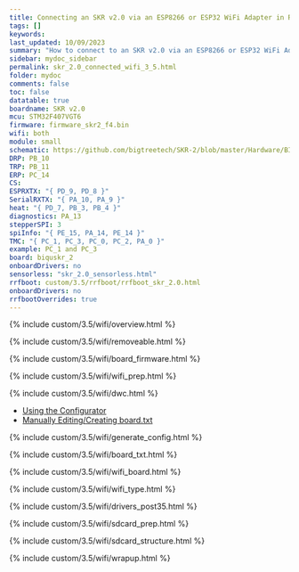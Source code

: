 ```yaml
---
title: Connecting an SKR v2.0 via an ESP8266 or ESP32 WiFi Adapter in RRF 3.5.0 Onwards
tags: []
keywords: 
last_updated: 10/09/2023
summary: "How to connect to an SKR v2.0 via an ESP8266 or ESP32 WiFi Adapter"
sidebar: mydoc_sidebar
permalink: skr_2.0_connected_wifi_3_5.html
folder: mydoc
comments: false
toc: false
datatable: true
boardname: SKR v2.0
mcu: STM32F407VGT6
firmware: firmware_skr2_f4.bin
wifi: both
module: small
schematic: https://github.com/bigtreetech/SKR-2/blob/master/Hardware/BIGTREETECH%20SKR%202-Pin.pdf
DRP: PB_10
TRP: PB_11
ERP: PC_14
CS:
ESPRXTX: "{ PD_9, PD_8 }"
SerialRXTX: "{ PA_10, PA_9 }"
heat: "{ PD_7, PB_3, PB_4 }"
diagnostics: PA_13
stepperSPI: 3
spiInfo: "{ PE_15, PA_14, PE_14 }"
TMC: "{ PC_1, PC_3, PC_0, PC_2, PA_0 }"
example: PC_1 and PC_3
board: biquskr_2
onboardDrivers: no
sensorless: "skr_2.0_sensorless.html"
rrfboot: custom/3.5/rrfboot/rrfboot_skr_2.0.html
onboardDrivers: no
rrfbootOverrides: true
---
```


{% include custom/3.5/wifi/overview.html %}

{% include custom/3.5/wifi/removeable.html %}

{% include custom/3.5/wifi/board_firmware.html %}

{% include custom/3.5/wifi/wifi_prep.html %}

{% include custom/3.5/wifi/dwc.html %}

<ul id="profileTabs" class="nav nav-tabs">
    <li class="active"><a class="noCrossRef" href="#generate" data-toggle="tab">Using the Configurator</a></li>
    <li><a class="noCrossRef" href="#manualpost35" data-toggle="tab">Manually Editing/Creating board.txt</a></li>
</ul>
  <div class="tab-content">
<div role="tabpanel" class="tab-pane active" id="generate" markdown="1">

{% include custom/3.5/wifi/generate_config.html %}

</div>

<div role="tabpanel" class="tab-pane" id="manualpost35" markdown="1">

{% include custom/3.5/wifi/board_txt.html %}

{% include custom/3.5/wifi/wifi_board.html %}

{% include custom/3.5/wifi/wifi_type.html %}

{% include custom/3.5/wifi/drivers_post35.html %}

</div>

</div>

{% include custom/3.5/wifi/sdcard_prep.html %}

{% include custom/3.5/wifi/sdcard_structure.html %}

{% include custom/3.5/wifi/wrapup.html %}
